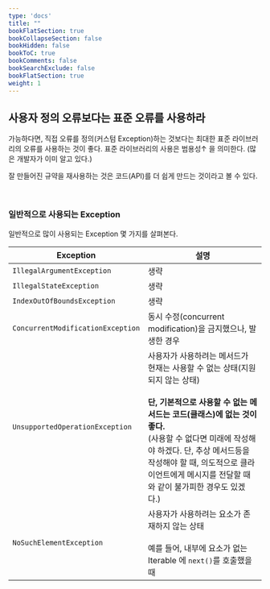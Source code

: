 ```yaml
---
type: 'docs'
title: ""
bookFlatSection: true
bookCollapseSection: false
bookHidden: false
bookToC: true
bookComments: false
bookSearchExclude: false
bookFlatSection: true
weight: 1
---
```


## 사용자 정의 오류보다는 표준 오류를 사용하라

가능하다면, 직접 오류를 정의(커스텀 Exception)하는 것보다는 최대한 표준 라이브러리의 오류를 사용하는 것이 좋다. 표준 라이브러리의 사용은 범용성↑ 을 의미한다. (많은 개발자가 이미 알고 있다.)

잘 만들어진 규약을 재사용하는 것은 코드(API)를 더 쉽게 만드는 것이라고 볼 수 있다.

<br>

### 일반적으로 사용되는 Exception

일반적으로 많이 사용되는 Exception 몇 가지를 살펴본다.

|Exception|설명|
|-|-|
|`IllegalArgumentException`|생략|
|`IllegalStateException`|생략|
|`IndexOutOfBoundsException`|생략|
|`ConcurrentModificationException`|동시 수정(concurrent modification)을 금지했으나, 발생한 경우|
|`UnsupportedOperationException`|사용자가 사용하려는 메서드가 현재는 사용할 수 없는 상태(지원되지 않는 상태) <br><br> **단, 기본적으로 사용할 수 없는 메서드는 코드(클래스)에 없는 것이 좋다.** <br>(사용할 수 없다면 미래에 작성해야 하겠다. 단, 추상 메서드등을 작성해야 할 때, 의도적으로 클라이언트에게 메시지를 전달할 때와 같이 불가피한 경우도 있겠다.)|
|`NoSuchElementException`|사용자가 사용하려는 요소가 존재하지 않는 상태 <br><br> 예를 들어, 내부에 요소가 없는 Iterable 에 `next()`를 호출했을 때|